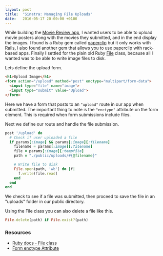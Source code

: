 ```yaml
---
layout: post
title:  "Sinatra: Managing File Uploads"
date:   2016-05-17 20:00:00 +0100
---
```


While building the [Movie Review app](/2016/04/30/movie-review-learn-sinatra-project.html), I wanted users to be able to upload movie posters along with the movies they submitted, and in the end display the images. I found is a Ruby gem called [paperclip](https://rubygems.org/gems/paperclip) but it only works with Rails, I also found another gem that allows you to use paperclip with rack-based apps. Finally I settled for the plain old Ruby [File](http://ruby-doc.org/core-2.2.0/File.html) class, because all I wanted was to be able to write image files to disk.


Lets define the upload form.

```html
<h1>Upload Image</h1>
<form action="/upload" method="post" enctype="multipart/form-data">
  <input type="file" name="image">
  <input type="submit" value="Upload">
</form>
```

Here we have a form that posts to an `"upload"` route in our app when submitted. The important thing to note is the `"enctype"` attribute on the form element. This is required when form submissions include files.

Next we define our route and handle the file submission.

```ruby
post '/upload' do
  # Check if user uploaded a file
  if params[:image] && params[:image][:filename]
    filename = params[:image][:filename]
    file = params[:image][:tempfile]
    path = "./public/uploads/#{@filename}"

    # Write file to disk
    File.open(path, 'wb') do |f|
      f.write(file.read)
    end
  end
end
```

We check to see if a file was submitted, then proceed to save the file in an "uploads" folder in our public directory.

Using the File class you can also delete a file like this.

```ruby
File.delete(path) if File.exist?(path)
```

### Resources
- [Ruby docs - File class](http://ruby-doc.org/core-2.2.0/File.html)
- [Form enctype Attribute](http://www.w3schools.com/tags/att_form_enctype.asp)